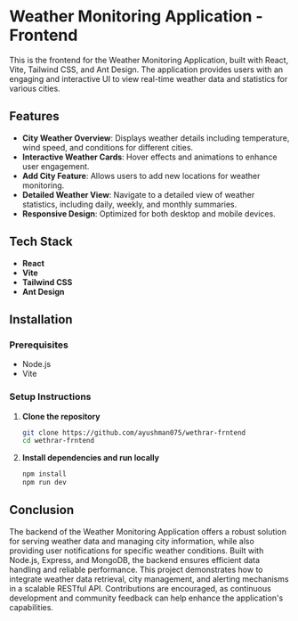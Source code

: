 # Weather Monitoring Application - Frontend

This is the frontend for the Weather Monitoring Application, built with React, Vite, Tailwind CSS, and Ant Design. The application provides users with an engaging and interactive UI to view real-time weather data and statistics for various cities.

## Features

- **City Weather Overview**: Displays weather details including temperature, wind speed, and conditions for different cities.
- **Interactive Weather Cards**: Hover effects and animations to enhance user engagement.
- **Add City Feature**: Allows users to add new locations for weather monitoring.
- **Detailed Weather View**: Navigate to a detailed view of weather statistics, including daily, weekly, and monthly summaries.
- **Responsive Design**: Optimized for both desktop and mobile devices.

## Tech Stack

- **React**
- **Vite**
- **Tailwind CSS**
- **Ant Design**

## Installation

### Prerequisites

- Node.js
- Vite

### Setup Instructions

1. **Clone the repository**
   ```bash
   git clone https://github.com/ayushman075/wethrar-frntend
   cd wethrar-frntend

2. **Install dependencies and run locally**
    ```bash
    npm install
    npm run dev


## Conclusion

The backend of the Weather Monitoring Application offers a robust solution for serving weather data and managing city information, while also providing user notifications for specific weather conditions. Built with Node.js, Express, and MongoDB, the backend ensures efficient data handling and reliable performance. This project demonstrates how to integrate weather data retrieval, city management, and alerting mechanisms in a scalable RESTful API. Contributions are encouraged, as continuous development and community feedback can help enhance the application's capabilities.

